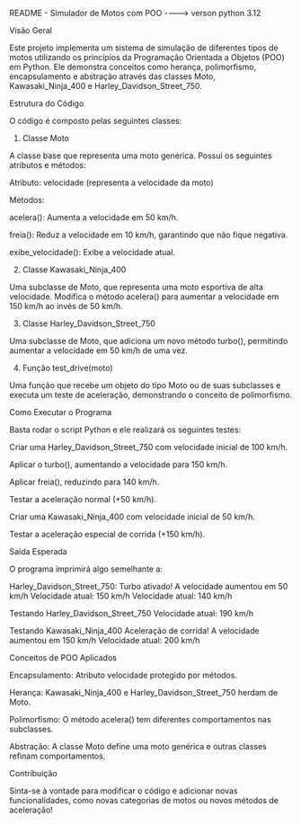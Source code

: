 README - Simulador de Motos com POO ----> verson python 3.12

Visão Geral

Este projeto implementa um sistema de simulação de diferentes tipos de motos utilizando os princípios da Programação Orientada a Objetos (POO) em Python. Ele demonstra conceitos como herança, polimorfismo, encapsulamento e abstração através das classes Moto, Kawasaki_Ninja_400 e Harley_Davidson_Street_750.

Estrutura do Código

O código é composto pelas seguintes classes:

1. Classe Moto

A classe base que representa uma moto genérica. Possui os seguintes atributos e métodos:

Atributo: velocidade (representa a velocidade da moto)

Métodos:

acelera(): Aumenta a velocidade em 50 km/h.

freia(): Reduz a velocidade em 10 km/h, garantindo que não fique negativa.

exibe_velocidade(): Exibe a velocidade atual.

2. Classe Kawasaki_Ninja_400

Uma subclasse de Moto, que representa uma moto esportiva de alta velocidade. Modifica o método acelera() para aumentar a velocidade em 150 km/h ao invés de 50 km/h.

3. Classe Harley_Davidson_Street_750

Uma subclasse de Moto, que adiciona um novo método turbo(), permitindo aumentar a velocidade em 50 km/h de uma vez.

4. Função test_drive(moto)

Uma função que recebe um objeto do tipo Moto ou de suas subclasses e executa um teste de aceleração, demonstrando o conceito de polimorfismo.

Como Executar o Programa

Basta rodar o script Python e ele realizará os seguintes testes:

Criar uma Harley_Davidson_Street_750 com velocidade inicial de 100 km/h.

Aplicar o turbo(), aumentando a velocidade para 150 km/h.

Aplicar freia(), reduzindo para 140 km/h.

Testar a aceleração normal (+50 km/h).

Criar uma Kawasaki_Ninja_400 com velocidade inicial de 50 km/h.

Testar a aceleração especial de corrida (+150 km/h).

Saída Esperada

O programa imprimirá algo semelhante a:

Harley_Davidson_Street_750:
Turbo ativado! A velocidade aumentou em 50 km/h
Velocidade atual: 150 km/h
Velocidade atual: 140 km/h

Testando Harley_Davidson_Street_750
Velocidade atual: 190 km/h

Testando Kawasaki_Ninja_400
Aceleração de corrida! A velocidade aumentou em 150 km/h
Velocidade atual: 200 km/h

Conceitos de POO Aplicados

Encapsulamento: Atributo velocidade protegido por métodos.

Herança: Kawasaki_Ninja_400 e Harley_Davidson_Street_750 herdam de Moto.

Polimorfismo: O método acelera() tem diferentes comportamentos nas subclasses.

Abstração: A classe Moto define uma moto genérica e outras classes refinam comportamentos.

Contribuição

Sinta-se à vontade para modificar o código e adicionar novas funcionalidades, como novas categorias de motos ou novos métodos de aceleração!

